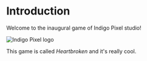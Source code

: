 # Introduction

Welcome to the inaugural game of Indigo Pixel studio!

![Indigo Pixel logo](Heartbroken/indigo-pixel.jpg)

This game is called *Heartbroken* and it's really cool.

<link rel="shortcut icon" type="image/x-icon" href="favicon.ico">
